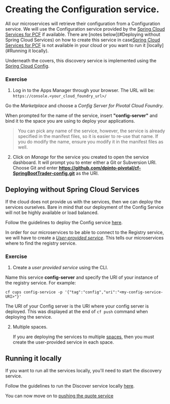 # Creating the Configuration service.

All our microservices will retrieve their configuration from a Configuration service. We will use the Configuration service provided by the [Spring Cloud Services for PCF](https://network.pivotal.io/products/p-spring-cloud-services) if available. There are [notes below](#Deploying without Spring Cloud Services) on how to create this service in case[Spring Cloud Services for PCF](https://network.pivotal.io/products/p-spring-cloud-services) is not available in your cloud or you want to run it [locally](#Running it locally).

Underneath the covers, this discovery service is implemented using the [Spring Cloud Config](http://cloud.spring.io/spring-cloud-config/).

### Exercise

1. Log in to the Apps Manager through your browser. The URL will be: `https://console.<your_cloud_foundry_url>/`

Go the *Marketplace* and choose a *Config Server for Pivotal Cloud Foundry*.

When prompted for the name of the service, insert **"config-server"** and bind it to the space you are using to deploy your applications.

> You can pick any name of the service, however, the service is already specified in the manifest files, so it is easier to re-use that name. If you do modify the name, ensure you modify it in the manifest files as well.

2. Click on *Manage* for the service you created to open the service dashboard. It will prompt you to enter either a Git or Subversion URI. Choose Git and enter **https://github.com/dpinto-pivotal/cf-SpringBootTrader-config.git** as the URI.

## Deploying without Spring Cloud Services
If the cloud does not provide us with the services, then we can deploy the services ourselves. Bare in mind that our deployment of the Config Service will not be highly available or load balanced.

Follow the guidelines to deploy the Config service [here](https://github.com/dpinto-pivotal/cf-SpringBootTrader-extras).

In order for our microservices to be able to connect to the Registry service, we will have to create a [*User-provided service*](http://docs.pivotal.io/pivotalcf/devguide/services/user-provided.html). This tells our microservices where to find the registry service.

### Exercise
1. Create a *user provided service* using the CLI.

  Name this service **config-server** and specify the URI of your instance of the registry service. For example:

  `cf cups config-service -p '{"tag":"config","uri":"<my-config-service-URI>"}'`

  The URI of your Config server is the URI where your config server is deployed. This was displayed at the end of `cf push` command when deploying the service.

2. Multiple spaces.

    If you are deploying the services to multiple [spaces](http://docs.pivotal.io/pivotalcf/concepts/roles.html#spaces), then you must create the user-provided service in each space.

## Running it locally
If you want to run all the services locally, you'll need to start the discovery service.

Follow the guidelines to run the Discover service locally  [here](https://github.com/dpinto-pivotal/cf-SpringBootTrader-extras).

You can now move on to [pushing the quote service](lab_pushquote.md)
